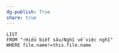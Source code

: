 ```yaml
---
dg-publish: True
share: true
---
```

```dataview
LIST
FROM "⚡Hiểu biết sâu/Nghĩ về việc nghĩ" 
WHERE file.name!=this.file.name
```

